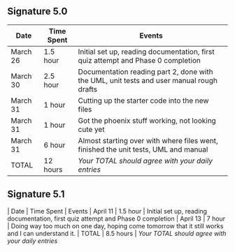 ## Signature 5.0

| Date     | Time Spent | Events
|----------|------------|--------------------
| March 26 | 1.5 hour   | Initial set up, reading documentation, first quiz attempt and Phase 0 completion
| March 30 | 2.5 hour   | Documentation reading part 2, done with the UML, unit tests and user manual rough drafts
| March 31 | 1 hour     | Cutting up the starter code into the new files
| March 31 | 1 hour     | Got the phoenix stuff working, not looking cute yet
| March 31 | 6 hour     | Almost starting over with where files went, finished the unit tests, UML and manual
| TOTAL    | 12 hours   | *Your TOTAL should agree with your daily entries*


## Signature 5.1

| Date        | Time Spent | Events
| April 11    | 1.5 hour   | Initial set up, reading documentation, first quiz attempt and Phase 0 completion
| April 13    | 7   hour   | Doing way too much on one day, hoping come tomorrow that it still works and I can understand it.
| TOTAL       | 8.5 hours    | *Your TOTAL should agree with your daily entries*
